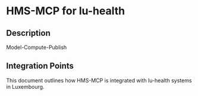 # HMS-MCP for lu-health

## Description

Model-Compute-Publish

## Integration Points

This document outlines how HMS-MCP is integrated with lu-health systems in Luxembourg.
